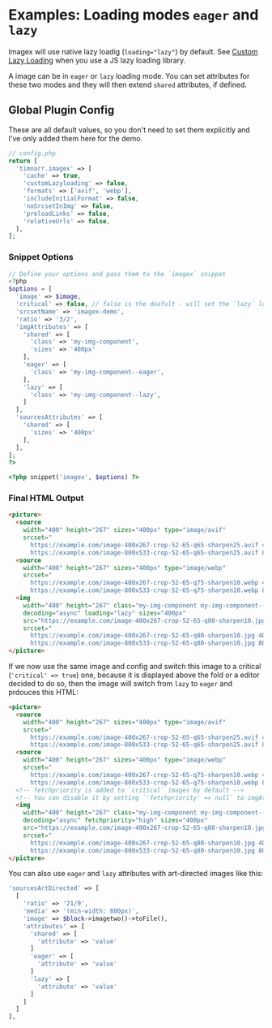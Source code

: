# Examples: Loading modes `eager` and `lazy`

Imagex will use native lazy loadig (`loading="lazy"`) by default. See [Custom Lazy Loading](https://github.com/timnarr/kirby-imagex/blob/main/docs/examples/custom-lazy-loading.md) when you use a JS lazy loading library.

A image can be in `eager` or `lazy` loading mode. You can set attributes for these two modes and they will then extend `shared` attributes, if defined.

## Global Plugin Config
These are all default values, so you don't need to set them explicitly and I've only added them here for the demo.

```php
// config.php
return [
  'timnarr.imagex' => [
    'cache' => true,
    'customLazyloading' => false,
    'formats' => ['avif', 'webp'],
    'includeInitialFormat' => false,
    'noSrcsetInImg' => false,
    'preloadLinks' => false,
    'relativeUrls' => false,
  ],
];
```

### Snippet Options
```php
// Define your options and pass them to the `imagex` snippet
<?php
$options = [
  'image' => $image,
  'critical' => false, // false is the deafult - will set the `lazy` loading mode, true will set it to `eager`
  'srcsetName' => 'imagex-demo',
  'ratio' => '3/2',
  'imgAttributes' => [
    'shared' => [
      'class' => 'my-img-component',
      'sizes' => '400px'
    ],
    'eager' => [
      'class' => 'my-img-component--eager',
    ],
    'lazy' => [
      'class' => 'my-img-component--lazy',
    ]
  ],
  'sourcesAttributes' => [
    'shared' => [
      'sizes' => '400px'
    ],
  ],
];
?>

<?php snippet('imagex', $options) ?>
```

### Final HTML Output
```html
<picture>
  <source
    width="400" height="267" sizes="400px" type="image/avif"
    srcset="
      https://example.com/image-400x267-crop-52-65-q65-sharpen25.avif 400w,
      https://example.com/image-800x533-crop-52-65-q65-sharpen25.avif 800w">
  <source
    width="400" height="267" sizes="400px" type="image/webp"
    srcset="
      https://example.com/image-400x267-crop-52-65-q75-sharpen10.webp 400w,
      https://example.com/image-800x533-crop-52-65-q75-sharpen10.webp 800w">
  <img
    width="400" height="267" class="my-img-component my-img-component--lazy"
    decoding="async" loading="lazy" sizes="400px"
    src="https://example.com/image-400x267-crop-52-65-q80-sharpen10.jpg"
    srcset="
      https://example.com/image-400x267-crop-52-65-q80-sharpen10.jpg 400w,
      https://example.com/image-800x533-crop-52-65-q80-sharpen10.jpg 800w">
</picture>
```

If we now use the same image and config and switch this image to a critical (`'critical' => true`) one, because it is displayed above the fold or a editor decided to do so, then the image will switch from `lazy` to `eager` and prdouces this HTML:

```html
<picture>
  <source
    width="400" height="267" sizes="400px" type="image/avif"
    srcset="
      https://example.com/image-400x267-crop-52-65-q65-sharpen25.avif 400w,
      https://example.com/image-800x533-crop-52-65-q65-sharpen25.avif 800w">
  <source
    width="400" height="267" sizes="400px" type="image/webp"
    srcset="
      https://example.com/image-400x267-crop-52-65-q75-sharpen10.webp 400w,
      https://example.com/image-800x533-crop-52-65-q75-sharpen10.webp 800w">
  <!-- fetchpriority is added to `critical` images by default -->
  <!-- You can disable it by setting `'fetchpriority' => null` to imgAttributes['eager'] -->
  <img
    width="400" height="267" class="my-img-component my-img-component--eager"
    decoding="async" fetchpriority="high" sizes="400px"
    src="https://example.com/image-400x267-crop-52-65-q80-sharpen10.jpg"
    srcset="
      https://example.com/image-400x267-crop-52-65-q80-sharpen10.jpg 400w,
      https://example.com/image-800x533-crop-52-65-q80-sharpen10.jpg 800w">
</picture>
```

You can also use `eager` and `lazy` attributes with art-directed images like this:

```php
'sourcesArtDirected' => [
  [
    'ratio' => '21/9',
    'media' => '(min-width: 800px)',
    'image' => $block->imagetwo()->toFile(),
    'attributes' => [
      'shared' => [
        'attribute' => 'value'
      ]
      'eager' => [
        'attribute' => 'value'
      ]
      'lazy' => [
        'attribute' => 'value'
      ]
    ]
  ]
],
```
